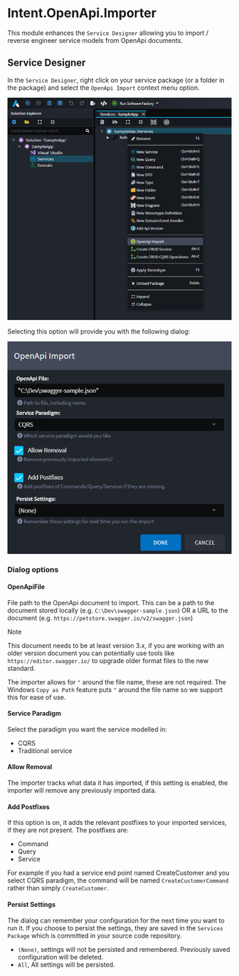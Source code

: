 ﻿# Intent.OpenApi.Importer

This module enhances the `Service Designer` allowing you to import / reverse engineer service models from OpenApi documents.

## Service Designer

In the `Service Designer`, right click on your service package (or a folder in the package) and select the `OpenApi Import` context menu option.

![Open Import context menu item](images/open-api-import-context-menu.png)

Selecting this option will provide you with the following dialog:

![OpenApi Import dialog](images/open-api-dialog.png)

### Dialog options

#### OpenApiFile

File path to the OpenApi document to import. This can be a path to the document stored locally (e.g. `C:\Dev\swagger-sample.json`) OR a URL to the document (e.g. `https://petstore.swagger.io/v2/swagger.json`)

> [!NOTE]
>
> This document needs to be at least version 3.x, if you are working with an older version document you can potentially use tools like `https://editor.swagger.io/` to upgrade older format files to the new standard.

The importer allows for `"` around the file name, these are not required. The Windows `Copy as Path` feature puts `"` around the file name so we support this for ease of use.

#### Service Paradigm

Select the paradigm you want the service modelled in:

- CQRS
- Traditional service

#### Allow Removal

The importer tracks what data it has imported, if this setting is enabled, the importer will remove any previously imported data.

#### Add Postfixes

If this option is on, it adds the relevant postfixes to your imported services, if they are not present. The postfixes are:

- Command
- Query
- Service

For example if you had a service end point named CreateCustomer and you select CQRS paradigm, the command will be named `CreateCustomerCommand` rather than simply `CreateCustomer`.

#### Persist Settings

The dialog can remember your configuration for the next time you want to run it. If you choose to persist the settings, they are saved in the `Services Package` which is committed in your source code repository.

- `(None)`,  settings will not be persisted and remembered. Previously saved configuration will be deleted.
- `All`, All settings will be persisted.
